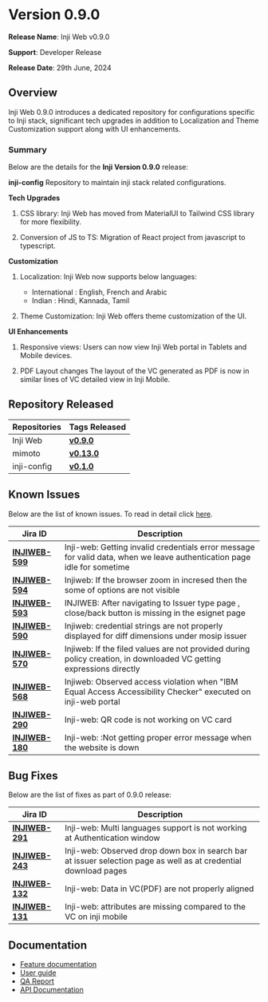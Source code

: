 # Version 0.9.0

**Release Name**: Inji Web v0.9.0

**Support**: Developer Release

**Release Date**: 29th June, 2024

## **Overview** <a href="#overview" id="overview"></a>

Inji Web 0.9.0 introduces a dedicated repository for configurations specific to Inji stack, significant tech upgrades in addition to Localization and Theme Customization support along with UI enhancements.

### **Summary**

Below are the details for the **Inji Version 0.9.0** release:

**inji-config** Repository to maintain inji stack related configurations.

**Tech Upgrades**

  1. CSS library: Inji Web has moved from MaterialUI to Tailwind CSS library for more flexibility.

  2. Conversion of JS to TS: Migration of React project from javascript to typescript.

**Customization**

  1. Localization: Inji Web now supports below languages:
  
       * International : English, French and Arabic
       * Indian : Hindi, Kannada, Tamil 
  
  2. Theme Customization: Inji Web offers theme customization of the UI.

**UI Enhancements**

  1. Responsive views: Users can now view Inji Web portal in Tablets and Mobile devices.

  2. PDF Layout changes The layout of the VC generated as PDF is now in similar lines of VC detailed view in Inji Mobile.

## Repository Released

| **Repositories** | **Tags Released**                                                           |
| ---------------- | --------------------------------------------------------------------------- |
| Inji Web         | [**v0.9.0**](https://github.com/mosip/inji-web/releases/tag/v0.9.0)         |
| mimoto           |   [**v0.13.0**](https://github.com/mosip/mimoto/releases/tag/v0.13.0)       |
| inji-config      |  [**v0.1.0**](https://github.com/mosip/inji-config/releases/tag/v0.1.1)     |

## Known Issues <a href="#known-issues" id="known-issues"></a>

Below are the list of known issues. To read in detail click [here](https://mosip.atlassian.net/issues/?jql=project%3D%22Inji%20Web%22%20and%20type%20in%20%28bug%29%20and%20status%20not%20in%20%28closed%2C%20canceled%29%20order%20by%20created%20DESC).

| **Jira ID**	|                             **Description**                                                                              |
| ------------| -------------------------------------------------------------------------------------------------------------------------|
| [**INJIWEB-599**](https://mosip.atlassian.net/browse/INJIWEB-599)	| Inji-web: Getting invalid credentials error message for valid data, when we leave authentication page idle for sometime  |
| [**INJIWEB-594**](https://mosip.atlassian.net/browse/INJIWEB-594)	| Injiweb: If the browser zoom in incresed then the some of options are not visible                                     |
| [**INJIWEB-593**](https://mosip.atlassian.net/browse/INJIWEB-593)	| INJIWEB: After navigating to Issuer type page , close/back button is missing in the esignet page                      |
| [**INJIWEB-590**](https://mosip.atlassian.net/browse/INJIWEB-590)	| Injiweb: credential strings are not properly displayed for diff dimensions under mosip issuer                         |
| [**INJIWEB-570**](https://mosip.atlassian.net/browse/INJIWEB-570)	| Injiweb: If the filed values are not provided during policy creation, in downloaded VC getting expressions directly   |
| [**INJIWEB-568**](https://mosip.atlassian.net/browse/INJIWEB-568)	| Injiweb: Observed access violation when "IBM Equal Access Accessibility Checker" executed on inji-web portal          |
| [**INJIWEB-290**](https://mosip.atlassian.net/browse/INJIWEB-290)	| Inji-web: QR code is not working on VC card                                                                           |
| [**INJIWEB-180**](https://mosip.atlassian.net/browse/INJIWEB-180)	| Inji-web: :Not getting proper error message when the website is down                                                  |


## Bug Fixes <a href="#bug-fixes" id="bug-fixes"></a>

Below are the list of fixes as part of 0.9.0 release:

| **Jira ID**	|                             **Description**                                                                                                                          |
| ------------| ---------------------------------------------------------------------------------------------------------------------------------------------------------------------|
| [**INJIWEB-291**](https://mosip.atlassian.net/browse/INJIWEB-291) | Inji-web: Multi languages support is not working at Authentication window                                      |
| [**INJIWEB-243**](https://mosip.atlassian.net/browse/INJIWEB-243) | Inji-web: Observed drop down box in search bar at issuer selection page as well as at credential download pages|
| [**INJIWEB-132**](https://mosip.atlassian.net/browse/INJIWEB-132) | Inji-web: Data in VC(PDF) are not properly aligned                                                             |
| [**INJIWEB-131**](https://mosip.atlassian.net/browse/INJIWEB-131) | Inji-web: attributes are missing compared to the VC on inji mobile                                             |


## Documentation <a href="#documentation" id="documentation"></a>

* [Feature documentation](https://docs.mosip.io/inji/inji-web/functional-overview/features)
* [User guide](https://docs.mosip.io/inji/inji-web/functional-overview/end-user-guide)
* [QA Report](https://docs.mosip.io/inji/inji-web/inji-web/version-0.9.0/test-report)
* [API Documentation](https://docs.mosip.io/inji/inji-web/technical-overview/backend-services/mimoto-bff)

